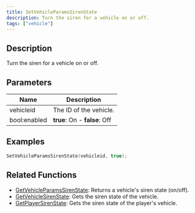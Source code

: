 ```yaml
---
title: SetVehicleParamsSirenState
description: Turn the siren for a vehicle on or off.
tags: ["vehicle"]
---
```


<VersionWarn version='omp v1.1.0.2612' />

## Description

Turn the siren for a vehicle on or off.

## Parameters

| Name         | Description                   |
|--------------|-------------------------------|
| vehicleid    | The ID of the vehicle.        |
| bool:enabled | **true**: On - **false**: Off |

## Examples

```c
SetVehicleParamsSirenState(vehicleid, true);
```

## Related Functions

- [GetVehicleParamsSirenState](GetVehicleParamsSirenState): Returns a vehicle's siren state (on/off).
- [GetVehicleSirenState](GetVehicleSirenState): Gets the siren state of the vehicle.
- [GetPlayerSirenState](GetPlayerSirenState): Gets the siren state of the player's vehicle.
